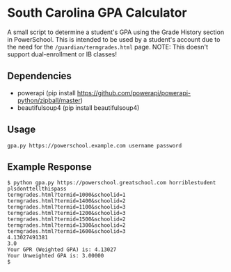 South Carolina GPA Calculator
============
A small script to determine a student's GPA using the Grade History section in PowerSchool. This is intended to be used by a student's account due to the need for the `/guardian/termgrades.html` page.
NOTE: This doesn't support dual-enrollment or IB classes!

Dependencies
------------
* powerapi (pip install https://github.com/powerapi/powerapi-python/zipball/master)
* beautifulsoup4 (pip install beautifulsoup4)

Usage
------------
`gpa.py https://powerschool.example.com username password`

Example Response
------------
```
$ python gpa.py https://powerschool.greatschool.com horriblestudent plsdonttellthispass
termgrades.html?termid=1000&schoolid=1
termgrades.html?termid=1400&schoolid=2
termgrades.html?termid=1100&schoolid=3
termgrades.html?termid=1200&schoolid=3
termgrades.html?termid=1500&schoolid=2
termgrades.html?termid=1300&schoolid=2
termgrades.html?termid=1600&schoolid=3
4.13027491381
3.0
Your GPR (Weighted GPA) is: 4.13027
Your Unweighted GPA is: 3.00000
$ 
```
